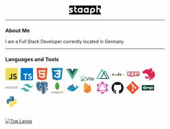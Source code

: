 <p align="center"><img src="./img/staaph_white.png" width="100"/></p>

---

### About Me

I am a Full Stack Developer currently located in Germany

---

### Languages and Tools

<div>
  <img src="./img/javascript-original.svg" title="Javascript" alt="Javascript" width="40" height="40"/>&nbsp;
  <img src="./img/typescript-original.svg" title="Typescript" alt="Typescript" width="40" height="40"/>&nbsp;
  <img src="./img/html5-original.svg" title="HTML5" alt="HTML5" width="40" height="40"/>&nbsp;
  <img src="./img/css3-original.svg" title="CSS3" alt="CSS3" width="40" height="40"/>&nbsp;
  <img src="./img/vuejs-original.svg" title="Vue" alt="Vue" width="40" height="40"/>&nbsp;
  <img src="https://vitejs.dev/logo.svg" title="Vite" alt="Vite" width="40" height="40"/>&nbsp;
  <img src="./img/nuxtjs-original.svg" title="Nuxt" alt="Nuxt" width="40" height="40"/>&nbsp;
  <img src="./img/nodejs-original-wordmark.svg" title="Node" alt="Node" width="40" height="40"/>&nbsp;
  <img src="./img/npm-original-wordmark.svg" title="npm" alt="npm" width="40" height="40"/>&nbsp;
  <img src="./img/nestjs-plain.svg" title="Nestjs" alt="Nestjs" width="40" height="40"/>&nbsp;
  <img src="./img/express-original-wordmark.svg" title="Express" alt="Express" width="40" height="40"/>&nbsp;
  <img src="./img/tailwindcss-plain.svg" title="Tailwind" alt="Tailwind" width="40" height="40"/>&nbsp;
  <img src="./img/postgresql-original.svg" title="PostgreSQL" alt="PostgreSQL" width="40" height="40"/>&nbsp;
  <img src="./img/mongodb-original-wordmark.svg" title="MongoDB" alt="MongoDB" width="40" height="40"/>&nbsp;
  <img src="./img/docker-original.svg" title="Docker" alt="Docker" width="40" height="40"/>&nbsp;
  <img src="./img/firebase-plain.svg" title="Firebase" alt="Firebase" width="40" height="40"/>&nbsp;
  <img src="./img/graphql-plain.svg" title="GraphQL" alt="GraphQL" width="40" height="40"/>&nbsp;
  <img src="./img/github-original.svg" title="Github" alt="Github" width="40" height="40"/>&nbsp;
  <img src="./img/git-original.svg" title="git" alt="git" width="40" height="40"/>&nbsp;
  <img src="./img/django-original.svg" title="django" alt="django" width="40" height="40"/>&nbsp;
  <img src="./img/python-original.svg" title="python" alt="python" width="40" height="40"/>&nbsp;
</div>

<br/>

[![Top Langs](https://github-readme-stats.vercel.app/api/top-langs/?username=staaph&layout=compact&theme=vision-friendly-dark)](https://github.com/anuraghazra/github-readme-stats)

